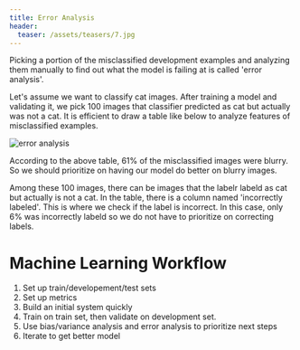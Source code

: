 ```yaml
---
title: Error Analysis
header:
  teaser: /assets/teasers/7.jpg
---
```


Picking a portion of the misclassified development examples and analyzing them manually to find out what the model is failing at is called 'error analysis'.

Let's assume we want to classify cat images. After training a model and validating it, we pick 100 images that classifier predicted as cat but actually was not a cat. It is efficient to draw a table like below to analyze features of misclassified examples.

![error analysis](https://lh3.googleusercontent.com/UCGCA3wy-U7Ov2IyxO4A_PGK0q5z0lV74sd-b_cTEBxVUbb2ahfKyXpKhfB16-R7laZNIb_6bgvtpNyrwBfTkXirOJ2OLstK84d-0sKdw8dJWPI70g5v_TCmJKphbW_CGMgrMRNGkw=w2400)

According to the above table, 61% of the misclassified images were blurry. So we should prioritize on having our model do better on blurry images.

Among these 100 images, there can be images that the labelr labeld as cat but actually is not a cat. In the table, there is a column named 'incorrectly labeled'. This is where we check if the label is incorrect. In this case, only 6% was incorrectly labeld so we do not have to prioritize on correcting labels.

# Machine Learning Workflow

1. Set up train/developement/test sets
2. Set up metrics
3. Build an initial system quickly
4. Train on train set, then validate on development set.
5. Use bias/variance analysis and error analysis to prioritize next steps
6. Iterate to get better model 
